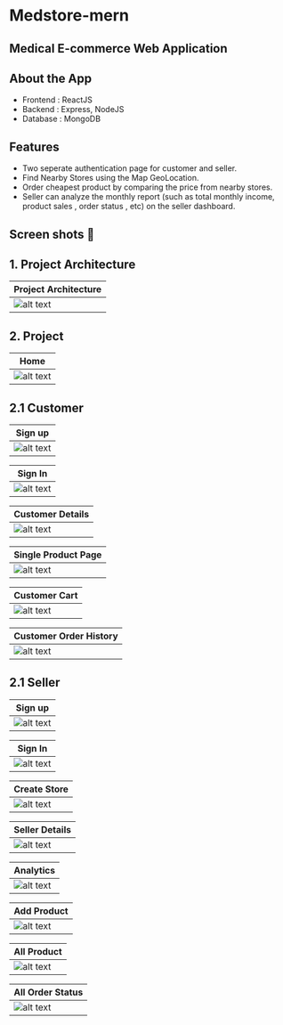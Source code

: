 # Medstore-mern
## Medical E-commerce Web Application
## About the App
* Frontend : ReactJS
* Backend : Express, NodeJS
* Database : MongoDB
## Features
* Two seperate authentication page for customer and seller.
* Find Nearby Stores using the Map GeoLocation.
* Order cheapest product by comparing the price from nearby stores.
* Seller can analyze the monthly report (such as total monthly income, product sales , order status , etc) on the seller dashboard.

## Screen shots 📸
## 1. Project Architecture
[project architecture]: https://user-images.githubusercontent.com/65064180/140944286-3732c2eb-5c16-48c0-8bec-7c977affe5fc.jpg

|    Project Architecture     |    
| ----------------------- | 
|![alt text][project architecture]  |  

## 2. Project
[Home]: https://user-images.githubusercontent.com/65064180/140943752-ddfbbc79-5074-405f-ada8-801033c7337c.png

|    Home       |    
| ------------- | 
|![alt text][Home]  | 

## 2.1 Customer 
[Signup]: https://user-images.githubusercontent.com/65064180/140943742-e5d8db75-5cf7-43fc-9d60-465e53bdded2.png
[SignIn]: https://user-images.githubusercontent.com/65064180/140943736-19c4b5dc-bc78-4160-8100-046e8a12c513.png
[customer details]: https://user-images.githubusercontent.com/65064180/140943734-dcab74ea-b39f-4ba6-85d0-f6b98f3076a1.png
[customer cart]: https://user-images.githubusercontent.com/65064180/140943755-ba5f2ce6-e70a-490f-9eca-cb78b9ebbabc.png
[single product]: https://user-images.githubusercontent.com/65064180/140943776-c42380d0-5726-4ad3-99d4-1556285f4bb9.png
[customer order]: https://user-images.githubusercontent.com/65064180/140943738-0229ece9-380b-4ed8-a664-faa1ff3197df.png

|    Sign up      |    
| ------------- | 
|![alt text][Signup]  | 


|    Sign In     |    
| ------------- |
|![alt text][SignIn]  | 


|    Customer Details     |    
| ------------- |
|![alt text][customer details]  | 


|    Single Product Page      |    
| ------------- |
|![alt text][single product]  | 


|    Customer Cart    |    
| ------------- |
|![alt text][customer cart]  | 


|    Customer Order History   |    
| ------------- |
|![alt text][customer order]  | 


## 2.1 Seller
[Signup seller]: https://user-images.githubusercontent.com/65064180/140943767-3ba08242-edee-4ae5-b65d-b32e6db586b7.png
[SignIn seller]: https://user-images.githubusercontent.com/65064180/140943758-cd30a028-bf6e-4eb7-b73b-4d759ad21ffb.png
[create store]: https://user-images.githubusercontent.com/65064180/140943731-07f0cba0-edbe-4234-8e3a-9f9045a6b020.jpg
[seller details]: https://user-images.githubusercontent.com/65064180/140943771-e9f60c48-9cb3-4792-87a4-0691a04c439f.png
[Analytics]: https://user-images.githubusercontent.com/65064180/140943713-6b407a3f-0d01-45fd-b2b0-228986c1c09c.png
[add product]: https://user-images.githubusercontent.com/65064180/140943722-b8b7c4c0-6c59-4206-8424-ff82fe84e978.png
[all product]: https://user-images.githubusercontent.com/65064180/140943726-389989fe-e9a0-49a6-98f3-494f42736266.png
[order status]: https://user-images.githubusercontent.com/65064180/140943756-4250154e-65d6-4151-885e-84c1ca410bfa.png


|    Sign up      |    
| ------------- | 
|![alt text][Signup seller]  | 


|    Sign In     |    
| ------------- |
|![alt text][SignIn seller]  | 


|    Create Store    |    
| ------------- |
|![alt text][create store]  | 


|    Seller Details   |    
| ------------- |
|![alt text][seller details]  |


|    Analytics   |    
| ------------- |
|![alt text][Analytics]  |


|    Add Product   |    
| ------------- |
|![alt text][add product]  |


|    All Product   |    
| ------------- |
|![alt text][all product]  |



|    All Order Status   |    
| ------------- |
|![alt text][order status]  |
